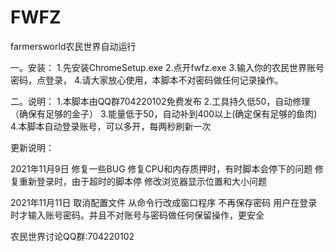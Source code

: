 # FWFZ
farmersworld农民世界自动运行


一。安装：
1.先安装ChromeSetup.exe
2.点开fwfz.exe
3.输入你的农民世界账号密码，点登录，
4.请大家放心使用，本脚本不对密码做任何记录操作。

二。说明：
1.本脚本由QQ群704220102免费发布
2.工具持久低50，自动修理（确保有足够的金子）
3.能量低于50，自动补到400以上(确定保有足够的鱼肉)
4.本脚本自动登录账号，可以多开，每两秒刷新一次

更新说明：

2021年11月9日
修复一些BUG
修复CPU和内存质押时，有时脚本会停下的问题 
修复重新登录时，由于超时的脚本停
修改浏览器显示位置和大小问题

2021年11月11日
取消配置文件
从命令行改成窗口程序
不再保存密码
用户在登录时才输入账号密码。并且不对账号与密码做任何保留操作，更安全

农民世界讨论QQ群:704220102
